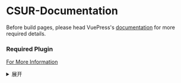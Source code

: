 # CSUR-Documentation

Before build pages, please head VuePress's [documentation](https://v1.vuepress.vuejs.org/guide/getting-started.html) for more required details.

> 

### Required Plugin
[For More Information](https://vuepress.vuejs.org/zh/plugin/official/plugin-active-header-links.html#%E5%AE%89%E8%A3%85)

<details>
  <summary>展开</summary>
```sh
yarn add -D @vuepress/plugin-active-header-links
# @vuepress/plugin-active-header-links

yarn add -D @vuepress/plugin-back-to-top
# @vuepress/plugin-back-to-top

yarn add -D @vuepress/plugin-google-analytics
# @vuepress/plugin-google-analytics

yarn add -D @vuepress/plugin-medium-zoom
# @vuepress/plugin-medium-zoom

yarn add -D @vuepress/plugin-nprogress
# @vuepress/plugin-nprogress
```
</details>
## Development

```bash
yarn dev
yarn build
```
## After build
Merge builded files(path: .Vuepress/dist) with [CSUR-Website](https://github.com/Littlegolden/CSUR-Website), then upload them to the server.
